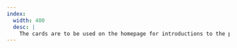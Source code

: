 ```yaml
---
index:
  width: 400
  desc: |
    The cards are to be used on the homepage for introductions to the product categories.
---
```

